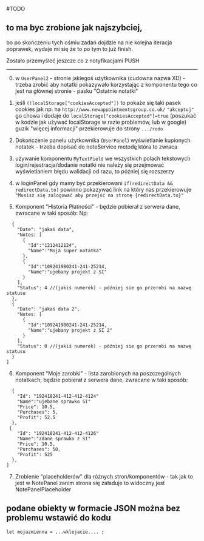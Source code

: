 #TODO

## to ma byc zrobione jak najszybciej, 

bo po skończeniu tych ośmiu zadań dojdzie na nie kolejna iteracja poprawek, wydaje mi się że to po tym to już finish.

Zostało przemyśleć jeszcze co z notyfikacjami PUSH


*** 

0) w `UserPanel2` - stronie jakiegoś użytkownika (cudowna nazwa XD) - trzeba zrobić aby notatki pokazywało korzystając z komponentu tego co jest na głównej stronie - pasku "Ostatnie notatki"

1) jeśli `(!localStorage["cookiesAccepted"])` to pokaże się taki pasek cookies jak np. na `http://www.newappointmentsgroup.co.uk/` 
`"akceptuj"` go chowa i dodaje do `localStorage["cookiesAccepted"]=true` (poszukać w kodzie jak używać localStorage w razie problemów, lub w google)
guzik "więcej informacji" przekierowuje do strony `.../rodo`

2) Dokończenie panelu użytkownika (`UserPanel`)
wyświetlanie kupionych notatek - trzeba dopisać do noteService metodę która to zwraca

3) używanie komponentu `MyTextField` we wszystkich polach tekstowych login/rejestracja/dodanie notatki
nie należy się przejmować wyświetlaniem błędu walidacji od razu, to później się rozszerzy

4) w loginPanel gdy mamy być przekierowani   `if(redirectData && redirectData.to)` powinno pokazywać link na który nas przekierowuje 
`"Musisz się zalogować aby przejść na stronę {redirectData.to}"`

5) Komponent "Historia Płatności" - będzie pobierał z serwera dane, zwracane w taki sposób: 
Np:
```[
  { 
    "Date": "jakaś data",
	"Notes: [ 
	  {
	    "Id":"1212412124",
		"Name":"Moja super notatka"
	  },
	  {
	    "Id":"109241980241-241-25214,
		"Name":"ujebany projekt z SI"
	  }
	],
	"Status": 4 //(jakiś numerek) - później sie go przerobi na nazwę statusu
  },
  { 
    "Date": "jakaś data 2",
	"Notes: [
	  {
	    "Id":"109241980241-241-25214,
		"Name":"ujebany projekt z SI 2"
	  }
	],
	"Status": 0 //(jakiś numerek) - później sie go przerobi na nazwę statusu
  }
]  
```
		

6) Komponent "Moje zarobki" - lista zarobionych na poszczególnych notatkach; będzie pobierał z serwera dane, zwracane w taki sposób: 

```[
  { 
    "Id": "192418241-412-412-4124"
    "Name":"ujebane sprawko SI"
	"Price": 10.5,
	"Purchases": 5,
	"Profit": 52.5
  },
 { 
    "Id": "192418241-412-412-4126"
    "Name":"zdane sprawko z SI"
	"Price": 10.5,
	"Purchases": 50,
	"Profit": 525
  },
]  
```

7) Zrobienie "placeholderów" dla różnych stron/komponentów - tak jak to jest w NotePanel
zanim strona się załaduje to widoczny jest NotePanelPlaceholder


## podane obiekty w formacie JSON można bez problemu wstawić do kodu
```
let mojazmienna = ...wklejacie.... ;
```
